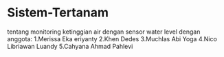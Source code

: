 # Sistem-Tertanam
 tentang monitoring ketinggian air dengan sensor water level
 dengan anggota:
 1.Merissa Eka eriyanty
 2.Khen Dedes
 3.Muchlas Abi Yoga
 4.Nico Libriawan Luandy
 5.Cahyana Ahmad Pahlevi
